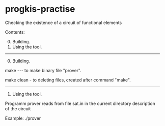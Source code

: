 # progkis-practise

Сhecking the existence of a circuit of functional elements

Contents:

0. Building.
1. Using the tool.

-----------------------------------------------------------------------------

0. Building.


make --- to make binary file "prover". 

make clean - to deleting files, created after command "make".

-----------------------------------------------------------------------------

1. Using the tool.

Programm prover reads from file sat.in in the current 
directory description of the circuit

Example:
./prover
